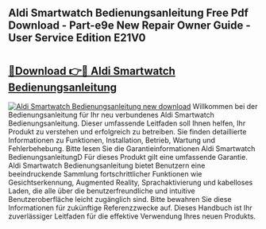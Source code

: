 ## Aldi Smartwatch Bedienungsanleitung Free Pdf Download - Part-e9e New Repair Owner Guide - User Service Edition E21V0

# <h2><a href="http://df5slco.blite.top/?on=Aldi+Smartwatch+Bedienungsanleitung">🔗Download 👉🔴 Aldi Smartwatch Bedienungsanleitung</a></h2>

[![Aldi Smartwatch Bedienungsanleitung new download](https://i.imgur.com/lujVjoI.png)](http://df5slco.blite.top/?on=Aldi+Smartwatch+Bedienungsanleitung)
Willkommen bei der Bedienungsanleitung für Ihr neu verbundenes Aldi Smartwatch Bedienungsanleitung. Dieser umfassende Leitfaden soll Ihnen helfen, Ihr Produkt zu verstehen und erfolgreich zu betreiben. Sie finden detaillierte Informationen zu Funktionen, Installation, Betrieb, Wartung und Fehlerbehebung. Bitte lesen Sie die Garantieinformationen Aldi Smartwatch BedienungsanleitungD Für dieses Produkt gilt eine umfassende Garantie. Aldi Smartwatch Bedienungsanleitung bietet Benutzern eine beeindruckende Sammlung fortschrittlicher Funktionen wie Gesichtserkennung, Augmented Reality, Sprachaktivierung und kabelloses Laden, die alle über die benutzerfreundliche und intuitive Benutzeroberfläche leicht zugänglich sind. Bitte bewahren Sie diese Informationen für zukünftige Referenzzwecke auf. Dieses Handbuch ist Ihr zuverlässiger Leitfaden für die effektive Verwendung Ihres neuen Produkts.
